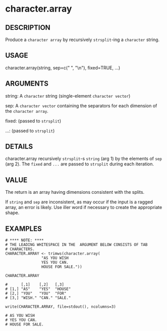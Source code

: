# character.array

## DESCRIPTION

Produce a `character array` by recursively `strsplit`-ing a
`character` string.

## USAGE

character.array(string, sep=c(" ", "\n"), fixed=TRUE, ...)

## ARGUMENTS

string:         A `character` string (single-element `character
                vector`)

sep:            A `character vector` containing the separators
                for each dimension of the `character array`.
                
fixed:          (passed to `strsplit`)

...:            (passed to `strsplit`)

## DETAILS

character.array recursively `strsplit`-s `string` (arg 1) by the
elements of `sep` (arg 2). The `fixed` and `...` are passed to
`strsplit` during each iteration.

## VALUE

The return is an array having dimensions consistent with the
splits.

If `string` and `sep` are inconsistent, as may occur if
the input is a ragged array, an error is likely. Use iller word
if necessary to create the appropriate shape.

## EXAMPLES

    # **** NOTE: ****
    # THE LEADING WHITESPACE IN THE  ARGUMENT BELOW CONSISTS OF TAB
    # CHARACTERS.
    CHARACTER.ARRAY <- trimws(character.array(
    				"AS YOU WISH
    				YES YOU CAN.
    				HOUSE FOR SALE."))

    CHARACTER.ARRAY

    #      [,1]    [,2]   [,3]   
    # [1,] "AS"    "YES"  "HOUSE"
    # [2,] "YOU"   "YOU"  "FOR"  
    # [3,] "WISH." "CAN." "SALE."

    write(CHARACTER.ARRAY, file=stdout(), ncolumns=3)

    # AS YOU WISH
    # YES YOU CAN.
    # HOUSE FOR SALE.
